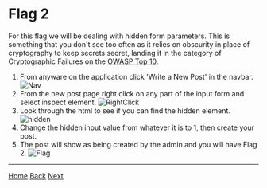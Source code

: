 # Flag 2
For this flag we will be dealing with hidden form parameters. This is something that you don't see too often as it relies on obscurity in place of cryptography to keep secrets secret, landing it in the category of Cryptographic Failures on the [OWASP Top 10](https://owasp.org/www-project-top-ten/).

1. From anyware on the application click 'Write a New Post' in the navbar. 
![Nav]()
2. From the new post page right click on any part of the input form and select inspect element.
![RightClick]()
3. Look through the html to see if you can find the hidden element.
![hidden]()
4. Change the hidden input value from whatever it is to 1, then create your post.
5. The post will show as being created by the admin and you will have Flag 2. 
![Flag]()

---
[Home](./Start.MD) [Back](./Flag1.md) [Next](./Flag3.md)

